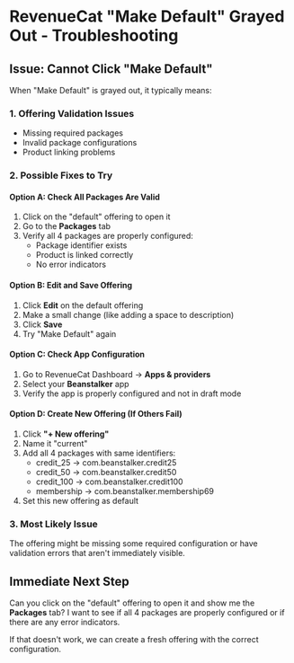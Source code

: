 # RevenueCat "Make Default" Grayed Out - Troubleshooting

## Issue: Cannot Click "Make Default"

When "Make Default" is grayed out, it typically means:

### 1. **Offering Validation Issues**
- Missing required packages
- Invalid package configurations
- Product linking problems

### 2. **Possible Fixes to Try**

#### Option A: Check All Packages Are Valid
1. Click on the "default" offering to open it
2. Go to the **Packages** tab
3. Verify all 4 packages are properly configured:
   - Package identifier exists
   - Product is linked correctly
   - No error indicators

#### Option B: Edit and Save Offering
1. Click **Edit** on the default offering
2. Make a small change (like adding a space to description)
3. Click **Save**
4. Try "Make Default" again

#### Option C: Check App Configuration
1. Go to RevenueCat Dashboard → **Apps & providers**
2. Select your **Beanstalker** app
3. Verify the app is properly configured and not in draft mode

#### Option D: Create New Offering (If Others Fail)
1. Click **"+ New offering"**
2. Name it "current"
3. Add all 4 packages with same identifiers:
   - credit_25 → com.beanstalker.credit25
   - credit_50 → com.beanstalker.credit50  
   - credit_100 → com.beanstalker.credit100
   - membership → com.beanstalker.membership69
4. Set this new offering as default

### 3. **Most Likely Issue**
The offering might be missing some required configuration or have validation errors that aren't immediately visible.

## Immediate Next Step

Can you click on the "default" offering to open it and show me the **Packages** tab? I want to see if all 4 packages are properly configured or if there are any error indicators.

If that doesn't work, we can create a fresh offering with the correct configuration.